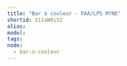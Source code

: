 ```yaml
---
title: "Bar à couleur - PAA/LPS MYNE"
shortid: S11aW6iSZ
alias:
model:
tags:
node: 
  - bar-a-couleur
---
```

